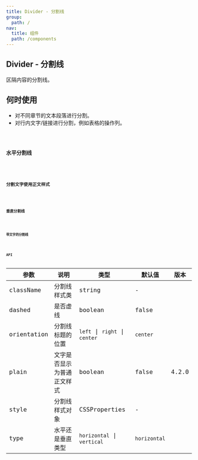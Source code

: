 ```yaml
---
title: Divider - 分割线
group:
  path: /
nav:
  title: 组件
  path: /components
---
```


## Divider - 分割线

区隔内容的分割线。

## 何时使用

- 对不同章节的文本段落进行分割。
- 对行内文字/链接进行分割，例如表格的操作列。

<code src="./demos/customize-style.tsx" />

### 水平分割线

<code src="./demos/horizontal.tsx" />

### 分割文字使用正文样式

<code src="./demos/plain.tsx" />

### 垂直分割线

<code src="./demos/vertical.tsx" />

### 带文字的分割线

<code src="./demos/with-text.tsx" />

## API

| 参数        | 说明                       | 类型                          | 默认值       | 版本  |
| ----------- | -------------------------- | ----------------------------- | ------------ | ----- |
| className   | 分割线样式类               | string                        | -            |       |
| dashed      | 是否虚线                   | boolean                       | false        |       |
| orientation | 分割线标题的位置           | `left` \| `right` \| `center` | `center`     |       |
| plain       | 文字是否显示为普通正文样式 | boolean                       | false        | 4.2.0 |
| style       | 分割线样式对象             | CSSProperties                 | -            |       |
| type        | 水平还是垂直类型           | `horizontal` \| `vertical`    | `horizontal` |       |
